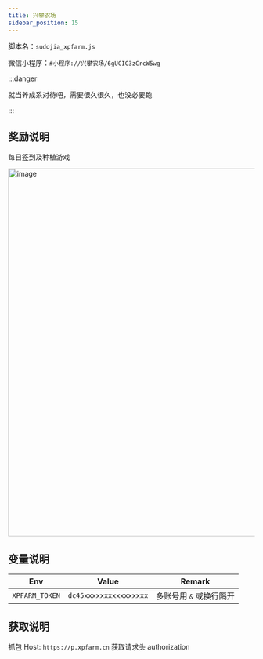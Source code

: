 ```yaml
---
title: 兴攀农场
sidebar_position: 15
---
```


脚本名：`sudojia_xpfarm.js`

微信小程序：`#小程序://兴攀农场/6gUCIC3zCrcW5wg`

:::danger

就当养成系对待吧，需要很久很久，也没必要跑

:::

## 奖励说明

每日签到及种植游戏

<img src="https://pic.rmb.bdstatic.com/bjh/240926/051fee827d39b8fc5f50613614c305568353.png" alt="image" height="750"/>

## 变量说明

|      Env       |         Value          |         Remark          |
| :------------: | :--------------------: | :---------------------: |
| `XPFARM_TOKEN` | `dc45xxxxxxxxxxxxxxxx` | 多账号用 `&` 或换行隔开 |

## 获取说明

抓包 Host: `https://p.xpfarm.cn` 获取请求头 authorization
